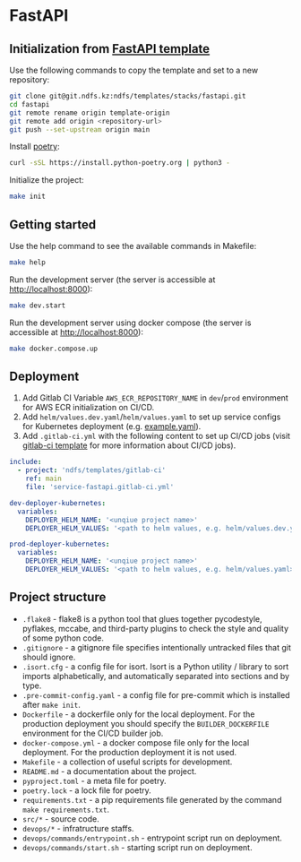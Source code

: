 # FastAPI

## Initialization from [FastAPI template](https://git.ndfs.kz/ndfs/templates/stacks/fastapi)

Use the following commands to copy the template and set to a new repository:

```bash
git clone git@git.ndfs.kz:ndfs/templates/stacks/fastapi.git
cd fastapi
git remote rename origin template-origin
git remote add origin <repository-url>
git push --set-upstream origin main
```

Install [poetry](https://python-poetry.org/docs/):

```bash
curl -sSL https://install.python-poetry.org | python3 -
```

Initialize the project:

```bash
make init
```

## Getting started

Use the help command to see the available commands in Makefile:
```bash
make help
```

Run the development server (the server is accessible at [http://localhost:8000](http://localhost:8000)):
```bash
make dev.start
```

Run the development server using docker compose (the server is accessible at [http://localhost:8000](http://localhost:8000)):
```bash
make docker.compose.up
```

## Deployment

1. Add Gitlab CI Variable `AWS_ECR_REPOSITORY_NAME` in `dev`/`prod` environment for AWS ECR initialization on CI/CD.
2. Add `helm/values.dev.yaml`/`helm/values.yaml` to set up service configs for Kubernetes deployment (e.g. [example.yaml](https://git.ndfs.kz/ndfs/infra/tools/deployers/kubernetes-deployer/-/blob/main/deployer/helm/values/example.yaml)). 
3. Add `.gitlab-ci.yml` with the following content to set up CI/CD jobs (visit [gitlab-ci template](https://git.ndfs.kz/ndfs/templates/gitlab-ci/-/blob/main/service-fastapi.gitlab-ci.yml) for more information about CI/CD jobs).
```yaml
include:
  - project: 'ndfs/templates/gitlab-ci'
    ref: main
    file: 'service-fastapi.gitlab-ci.yml'

dev-deployer-kubernetes:
  variables:
    DEPLOYER_HELM_NAME: '<unqiue project name>'
    DEPLOYER_HELM_VALUES: '<path to helm values, e.g. helm/values.dev.yaml>'

prod-deployer-kubernetes:
  variables:
    DEPLOYER_HELM_NAME: '<unqiue project name>'
    DEPLOYER_HELM_VALUES: '<path to helm values, e.g. helm/values.yaml>'
```

## Project structure

- `.flake8` - flake8 is a python tool that glues together pycodestyle, pyflakes, mccabe, and third-party plugins to check the style and quality of some python code.
- `.gitignore` - a gitignore file specifies intentionally untracked files that git should ignore.
- `.isort.cfg` - a config file for isort. Isort is a Python utility / library to sort imports alphabetically, and automatically separated into sections and by type.
- `.pre-commit-config.yaml` - a config file for pre-commit which is installed after `make init`.
- `Dockerfile` - a dockerfile only for the local deployment. For the production deployment you should specify the `BUILDER_DOCKERFILE` environment for the CI/CD builder job.
- `docker-compose.yml` - a docker compose file only for the local deployment. For the production deployment it is not used.
- `Makefile` - a collection of useful scripts for development.
- `README.md` - a documentation about the project.
- `pyproject.toml` - a meta file for poetry.
- `poetry.lock` - a lock file for poetry.
- `requirements.txt` - a pip requirements file generated by the command `make requirements.txt`.
- `src/*` - source code.
- `devops/*` - infratructure staffs.
- `devops/commands/entrypoint.sh` - entrypoint script run on deployment.
- `devops/commands/start.sh` - starting script run on deployment.
